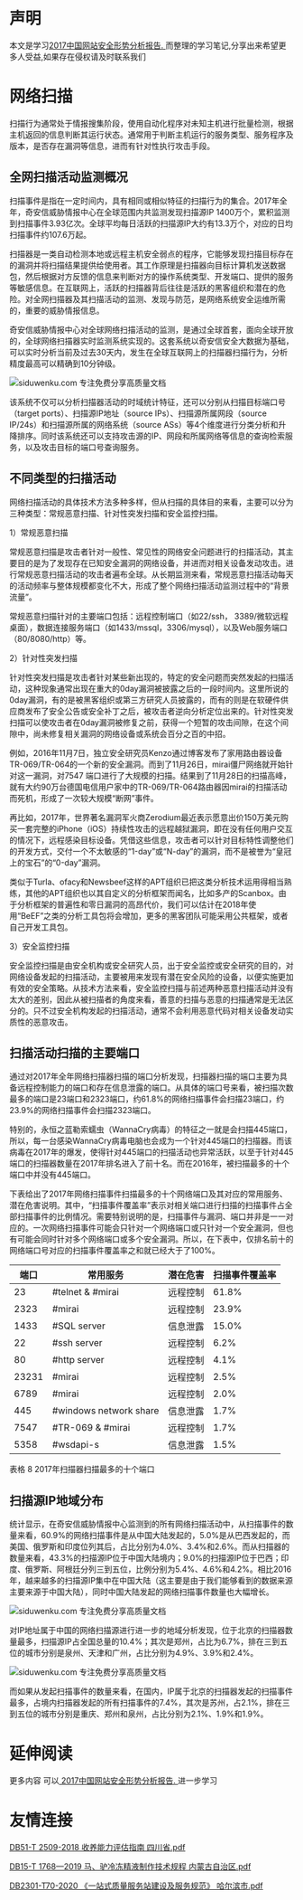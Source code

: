 # 声明 
本文是学习[2017中国网站安全形势分析报告. ](https://siduwenku.com/view/55055?f=new_2023)而整理的学习笔记,分享出来希望更多人受益,如果存在侵权请及时联系我们
# 网络扫描  
  
扫描行为通常处于情报搜集阶段，使用自动化程序对未知主机进行批量检测，根据主机返回的信息判断其运行状态。通常用于判断主机运行的服务类型、服务程序及版本，是否存在漏洞等信息，进而有针对性执行攻击手段。  
  
## 全网扫描活动监测概况  
  
扫描事件是指在一定时间内，具有相同或相似特征的扫描行为的集合。2017年全年，奇安信威胁情报中心在全球范围内共监测发现扫描源IP 1400万个，累积监测到扫描事件3.93亿次。全球平均每日活跃的扫描源IP大约有13.3万个，对应的日均扫描事件约107.6万起。  
  
扫描器是一类自动检测本地或远程主机安全弱点的程序，它能够发现扫描目标存在的漏洞并将扫描结果提供给使用者。其工作原理是扫描器向目标计算机发送数据包，然后根据对方反馈的信息来判断对方的操作系统类型、开发端口、提供的服务等敏感信息。在互联网上，活跃的扫描器背后往往是活跃的黑客组织和潜在的危险。对全网扫描器及其扫描活动的监测、发现与防范，是网络系统安全运维所需的，重要的威胁情报信息。  
  
奇安信威胁情报中心对全球网络扫描活动的监测，是通过全球首套，面向全球开放的，全球网络扫描器实时监测系统实现的。这套系统以奇安信安全大数据为基础，可以实时分析当前及过去30天内，发生在全球互联网上的扫描器扫描行为，分析精度最高可以精确到10分钟级。  
  
![siduwenku.com 专注免费分享高质量文档](http://public.host.github5.com/media/1678b71a257941dd646c1faef7ebcd24.png)  
  
该系统不仅可以分析扫描器活动的时域统计特征，还可以分别从扫描目标端口号（target ports）、扫描源IP地址（source IPs）、扫描源所属网段（source IP/24s）和扫描源所属的网络系统（source ASs）等4个维度进行分类分析和升降排序。同时该系统还可以支持攻击源的IP、网段和所属网络等信息的查询检索服务，以及攻击目标的端口号查询服务。  
  
## 不同类型的扫描活动  
  
网络扫描活动的具体技术方法多种多样，但从扫描的具体目的来看，主要可以分为三种类型：常规恶意扫描、针对性突发扫描和安全监控扫描。  
  
1）常规恶意扫描  
  
常规恶意扫描是攻击者针对一般性、常见性的网络安全问题进行的扫描活动，其主要目的是为了发现存在已知安全漏洞的网络设备，并进而对相关设备发动攻击。进行常规恶意扫描活动的攻击者遍布全球。从长期监测来看，常规恶意扫描活动每天的活动频率与整体规模都变化不大，形成了整个网络扫描活动监测过程中的“背景流量”。  
  
常规恶意扫描针对的主要端口包括：远程控制端口（如22/ssh， 3389/微软远程桌面），数据连接服务端口（如1433/mssql，3306/mysql），以及Web服务端口（80/8080/http）等。  
  
2）针对性突发扫描  
  
针对性突发扫描是攻击者针对某些新出现的，特定的安全问题而突然发起的扫描活动，这种现象通常出现在重大的0day漏洞被披露之后的一段时间内。这里所说的0day漏洞，有的是被黑客组织或第三方研究人员披露的，而有的则是在软硬件供应商发布了安全公告或安全补丁之后，被攻击者逆向分析定位出来的。针对性突发扫描可以使攻击者在0day漏洞被修复之前，获得一个短暂的攻击间隙，在这个间隙中，尚未修复相关漏洞的网络设备或系统会百分之百的中招。  
  
例如，2016年11月7日，独立安全研究员Kenzo通过博客发布了家用路由器设备TR-069/TR-064的一个新的安全漏洞。而到了11月26日，mirai僵尸网络就开始针对这一漏洞，对7547 端口进行了大规模的扫描。结果到了11月28日的扫描高峰，就有大约90万台德国电信用户家中的TR-069/TR-064路由器因mirai的扫描活动而死机，形成了一次较大规模“断网”事件。  
  
再比如，2017年，世界著名漏洞军火商Zerodium最近表示愿意出价150万美元购买一套完整的iPhone（iOS）持续性攻击的远程越狱漏洞，即在没有任何用户交互的情况下，远程感染目标设备。凭借这些信息，攻击者可以针对目标特性调整他们的开发方式，交付一个不太敏感的“1-day”或“N-day”的漏洞，而不是被誉为“皇冠上的宝石”的“0-day”漏洞。  
  
类似于Turla、ofacy和Newsbeef这样的APT组织已把这类分析技术运用得相当熟练，其他的APT组织也以其自定义的分析框架而闻名，比如多产的Scanbox。由于分析框架的普遍性和零日漏洞的高昂代价，我们可以估计在2018年使用“BeEF”之类的分析工具包将会增加，更多的黑客团队可能采用公共框架，或者自己开发工具包。  
  
3）安全监控扫描  
  
安全监控扫描是由安全机构或安全研究人员，出于安全监控或安全研究的目的，对网络设备发起的扫描活动，主要被用来发现有潜在安全风险的设备，以便实施更加有效的安全策略。从技术方法来看，安全监控扫描与前述两种恶意扫描活动并没有太大的差别，因此从被扫描者的角度来看，善意的扫描与恶意的扫描通常是无法区分的。只不过安全机构发起的扫描活动，通常不会利用恶意代码对相关设备发动实质性的恶意攻击。  
  
## 扫描活动扫描的主要端口  
  
通过对2017年全年网络扫描器扫描的端口分析发现，扫描器扫描的端口主要为具备远程控制能力的端口和存在信息泄露的端口。从具体的端口号来看，被扫描次数最多的端口是23端口和2323端口，约61.8%的网络扫描事件会扫描23端口，约23.9%的网络扫描事件会扫描2323端口。  
  
特别的，永恒之蓝勒索蠕虫（WannaCry病毒）的特征之一就是会扫描445端口，所以，每一台感染WannaCry病毒电脑也会成为一个针对445端口的扫描器。而该病毒在2017年的爆发，使得针对445端口的扫描活动也异常活跃，以至于针对445端口的扫描器数量在2017年排名进入了前十名。而在2016年，被扫描最多的十个端口中并没有445端口。  
  
下表给出了2017年网络扫描事件扫描最多的十个网络端口及其对应的常用服务、潜在危害说明。其中，“扫描事件覆盖率”表示对相关端口进行扫描的扫描事件占全部扫描事件的比例情况。需要特别说明的是，扫描事件与漏洞、端口并非是一一对应的。一次网络扫描事件可能会只针对一个网络端口或只针对一个安全漏洞，但也有可能会同时针对多个网络端口或多个安全漏洞。所以，在下表中，仅排名前十的网络端口号对应的扫描事件覆盖率之和就已经大于了100%。  
  
| 端口  | 常用服务                | 潜在危害 | 扫描事件覆盖率 |  
|-------|-------------------------|----------|----------------|  
| 23    | \#telnet & \#mirai      | 远程控制 | 61.8%          |  
| 2323  | \#mirai                 | 远程控制 | 23.9%          |  
| 1433  | \#SQL server            | 信息泄露 | 15.0%          |  
| 22    | \#ssh server            | 远程控制 | 6.2%           |  
| 80    | \#http server           | 远程控制 | 4.1%           |  
| 23231 | \#mirai                 | 远程控制 | 2.5%           |  
| 6789  | \#mirai                 | 远程控制 | 2.0%           |  
| 445   | \#windows network share | 信息泄露 | 1.7%           |  
| 7547  | \#TR-069 & \#mirai      | 远程控制 | 1.7%           |  
| 5358  | \#wsdapi-s              | 信息泄露 | 1.5%           |  
  
表格 8 2017年扫描器扫描最多的十个端口  
  
## 扫描源IP地域分布  
  
统计显示，在奇安信威胁情报中心监测到的所有网络扫描活动中，从扫描事件的数量来看，60.9%的网络扫描事件是从中国大陆发起的，5.0%是从巴西发起的，而美国、俄罗斯和印度位列其后，占比分别为4.0%、3.4%和2.6%。而从扫描器的数量来看，43.3%的扫描源IP位于中国大陆境内；9.0%的扫描源IP位于巴西；印度、俄罗斯、阿根廷分列三到五位，比例分别为5.4%、4.6%和4.2%。相比2016年，越来越多的扫描源IP集中在中国大陆（这主要是由于我们能够看到的数据来源主要来源于中国大陆），同时中国大陆发起的网络扫描事件数量也大幅增长。  
  
![siduwenku.com 专注免费分享高质量文档](http://public.host.github5.com/media/69332f57714cef78d1234a49d80fd0c1.png)  
  
对IP地址属于中国的网络扫描源进行进一步的地域分析发现，位于北京的扫描器数量最多，扫描源IP占全国总量的10.4%；其次是郑州，占比为6.7%，排在三到五位的城市分别是泉州、天津和广州，占比分别为4.9%、3.9%和2.4%。  
  
![siduwenku.com 专注免费分享高质量文档](http://public.host.github5.com/media/c359b21a6fbeba289e4c8178d900daeb.png)  
  
而如果从发起扫描事件的数量来看，在国内，IP属于北京的扫描器发起的扫描事件最多，占境内扫描器发起的所有扫描事件的7.4%，其次是苏州，占2.1%，排在三到五位的城市分别是重庆、郑州和泉州，占比分别为2.1%、1.9%和1.9%。  
  

# 延伸阅读 
 更多内容 可以[ 2017中国网站安全形势分析报告. ](https://siduwenku.com/view/55055?f=2023)进一步学习

# 友情连接
[DB51-T 2509-2018 收养能力评估指南 四川省.pdf](http://github5.com/view/42144?f=new)

[DB15-T 1768—2019           马、驴冷冻精液制作技术规程 内蒙古自治区.pdf](http://github5.com/view/35107?f=new)

[DB2301-T70-2020 《一站式质量服务站建设及服务规范》 哈尔滨市.pdf](http://github5.com/view/26753?f=new)
